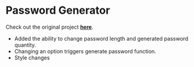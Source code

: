 # Password Generator
  
Check out the original project [**here**](https://github.com/mkspcd/password-generator).  

- Added the ability to change password length and generated password quantity.
- Changing an option triggers generate password function.
- Style changes